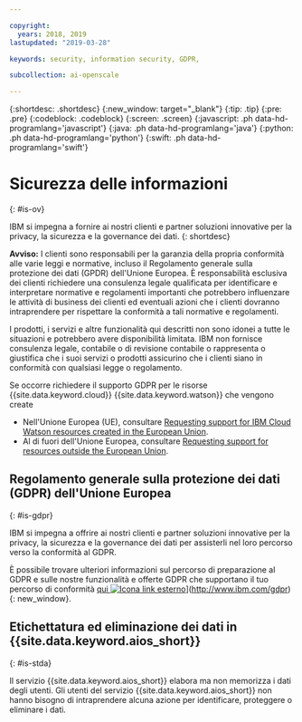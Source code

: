 ```yaml
---

copyright:
  years: 2018, 2019
lastupdated: "2019-03-28"

keywords: security, information security, GDPR, 

subcollection: ai-openscale

---
```


{:shortdesc: .shortdesc}
{:new_window: target="_blank"}
{:tip: .tip}
{:pre: .pre}
{:codeblock: .codeblock}
{:screen: .screen}
{:javascript: .ph data-hd-programlang='javascript'}
{:java: .ph data-hd-programlang='java'}
{:python: .ph data-hd-programlang='python'}
{:swift: .ph data-hd-programlang='swift'}

# Sicurezza delle informazioni 
{: #is-ov}

IBM si impegna a fornire ai nostri clienti e partner soluzioni innovative per la privacy, la sicurezza e la governance dei dati.
{: shortdesc}

**Avviso:**
I clienti sono responsabili per la garanzia della propria conformità alle varie leggi e normative, incluso il Regolamento generale sulla protezione dei dati (GPDR) dell'Unione Europea. È responsabilità esclusiva dei clienti richiedere una consulenza legale qualificata per identificare e interpretare normative e regolamenti importanti che potrebbero influenzare le attività di business dei clienti ed eventuali azioni che i clienti dovranno intraprendere per rispettare la conformità a tali normative e regolamenti. 

I prodotti, i servizi e altre funzionalità qui descritti non sono idonei a tutte le situazioni e potrebbero avere disponibilità limitata.
							IBM non fornisce consulenza legale, contabile o di revisione contabile o rappresenta o giustifica che i suoi servizi o prodotti assicurino che i clienti siano in conformità con qualsiasi legge o regolamento.

Se occorre richiedere il supporto GDPR per le risorse {{site.data.keyword.cloud}} {{site.data.keyword.watson}} che vengono create 

-   Nell'Unione Europea (UE), consultare [Requesting support for IBM Cloud Watson resources created in the European Union](/docs/services/watson?topic=watson-gdpr-sar#request-EU).
-   Al di fuori dell'Unione Europea, consultare [Requesting support for resources outside the European Union](/docs/services/watson?topic=watson-gdpr-sar#request-non-EU).

## Regolamento generale sulla protezione dei dati (GDPR) dell'Unione Europea
{: #is-gdpr}

IBM si impegna a offrire ai nostri clienti e partner soluzioni innovative per la privacy, la sicurezza e la governance dei dati per assisterli nel loro percorso verso la conformità al GDPR. 

È possibile trovare ulteriori informazioni sul percorso di preparazione al GDPR e sulle nostre funzionalità e offerte GDPR che supportano il tuo percorso di conformità [qui ![Icona link esterno](../../icons/launch-glyph.svg "Icona link esterno")](../../icons/launch-glyph.svg "Icona link esterno")](http://www.ibm.com/gdpr){: new_window}.

## Etichettatura ed eliminazione dei dati in {{site.data.keyword.aios_short}}
{: #is-stda}

Il servizio {{site.data.keyword.aios_short}} elabora ma non memorizza i dati degli utenti. Gli utenti del servizio {{site.data.keyword.aios_short}} non hanno bisogno di intraprendere alcuna azione per identificare, proteggere o eliminare i dati.
